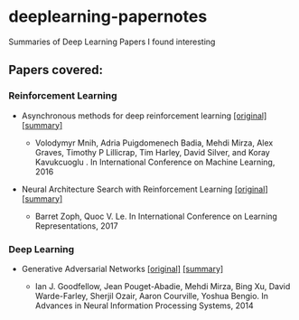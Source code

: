 # deeplearning-papernotes
Summaries of Deep Learning Papers I found interesting

## Papers covered:

### Reinforcement Learning
* Asynchronous methods for deep reinforcement learning [[original]](http://www.jmlr.org/proceedings/papers/v48/mniha16.pdf) [[summary]](https://github.com/ashutoshkrjha/deeplearning-papernotes/blob/master/Asynch_Methods_DRL.pdf)

	- Volodymyr Mnih, Adria Puigdomenech Badia, Mehdi Mirza, Alex Graves, Timothy P Lillicrap, Tim Harley, David Silver, and Koray Kavukcuoglu . In International Conference on Machine Learning, 2016

* Neural Architecture Search with Reinforcement Learning [[original]](https://arxiv.org/pdf/1611.01578.pdf) [[summary]](https://github.com/ashutoshkrjha/deeplearning-papernotes/blob/master/Neural_Arch_Search.pdf)

	- Barret Zoph, Quoc V. Le. In International Conference on Learning Representations, 2017

### Deep Learning

* Generative Adversarial Networks [[original]](https://arxiv.org/pdf/1406.2661.pdf) [[summary]](https://github.com/ashutoshkrjha/deeplearning-papernotes/blob/master/Generative_Adversarial_Networks.pdf)

	- Ian J. Goodfellow, Jean Pouget-Abadie, Mehdi Mirza, Bing Xu, David Warde-Farley, Sherjil Ozair, Aaron Courville, Yoshua Bengio. In Advances in Neural Information Processing Systems, 2014
